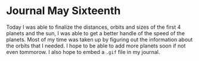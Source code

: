 Journal May Sixteenth
=====

Today I was able to finalize the distances, orbits and sizes of the first 4 planets and the sun,
I was able to get a better handle of the speed of the planets. Most of my time was taken up by
figuring out the information about the orbits that I needed. I hope to be able to add more planets 
soon if not even tommorow. I also hope to embed a `.gif` file in my journal.

